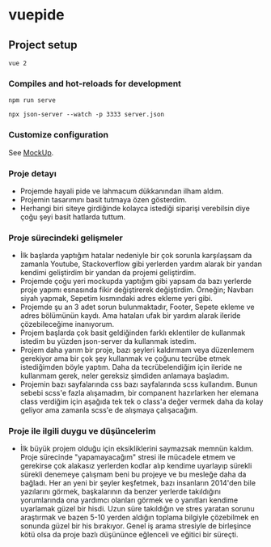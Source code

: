 # vuepide

## Project setup
```
vue 2
```

### Compiles and hot-reloads for development
```
npm run serve
```
```
npx json-server --watch -p 3333 server.json
```

### Customize configuration
See [MockUp](https://app.moqups.com/FYtWmilp0J9R7TjGRecd60g67lE11AOI/view/page/ae973f342).

### Proje detayı
- Projemde hayali pide ve lahmacum dükkanından ilham aldım.
- Projemin tasarımını basit tutmaya özen gösterdim. 
- Herhangi biri siteye girdiğinde kolayca istediği siparişi verebilsin diye çoğu şeyi basit hatlarda tuttum.

### Proje sürecindeki gelişmeler
- İlk başlarda yaptığım hatalar nedeniyle bir çok sorunla karşılaşsam da zamanla Youtube, Stackoverflow gibi yerlerden yardım alarak bir yandan kendimi geliştirdim bir yandan da projemi geliştirdim.
- Projemde çoğu yeri mockupda yaptığım gibi yapsam da bazı yerlerde proje yapımı esnasında fikir değiştirerek değiştirdim. Örneğin; Navbarı siyah yapmak, Sepetim kısmındaki adres ekleme yeri gibi.
- Projemde şu an 3 adet sorun bulunmaktadır, Footer, Sepete ekleme ve adres bölümünün kaydı. Ama hataları ufak bir yardım alarak ileride çözebileceğime inanıyorum.
- Projem başlarda çok basit geldiğinden farklı eklentiler de kullanmak istedim bu yüzden json-server da kullanmak istedim. 
- Projem daha yarım bir proje, bazı şeyleri kaldırmam veya düzenlemem gerekiyor ama bir çok şey kullanmak ve çoğunu tecrübe etmek istediğimden böyle yaptım. Daha da tecrübelendiğim için ileride ne kullanmam gerek, neler gereksiz şimdiden anlamaya başladım.
- Projemin bazı sayfalarında css bazı sayfalarında scss kullandım. Bunun sebebi scss'e fazla alışamadım, bir companent hazırlarken her elemana class verdiğim için aşağıda tek tek o class'a değer vermek daha da kolay geliyor ama zamanla scss'e de alışmaya çalışacağım.

### Proje ile ilgili duygu ve düşüncelerim
- İlk büyük projem olduğu için eksikliklerini saymazsak memnün kaldım. Proje sürecinde "yapamayacağım" stresi ile mücadele etmem ve gerekirse çok alakasız yerlerden kodlar alıp kendime uyarlayıp sürekli sürekli denemeye çalışmam beni bu projeye ve bu mesleğe daha da bağladı. Her an yeni bir şeyler keşfetmek, bazı insanların 2014'den bile yazılarını görmek, başkalarının da benzer yerlerde takıldığını yorumlarında ona yardımcı olanları görmek ve o yanıtları kendime uyarlamak güzel bir hisdi. Uzun süre takıldığın ve stres yaratan sorunu araştırmak ve bazen 5-10 yerden aldığın toplama bilgiyle çözebilmek en sonunda güzel bir his bırakıyor. Genel iş arama stresiyle de birleşince kötü olsa da proje bazlı düşününce eğlenceli ve eğitici bir süreçti.

